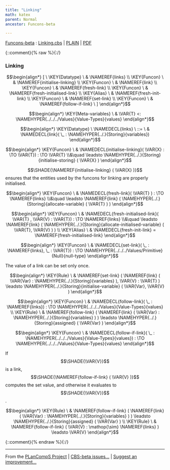 ```yaml
---
title: "Linking"
math: katex
parent: Normal
ancestor: Funcons-beta

---
```

[Funcons-beta] : [Linking.cbs] \| [PLAIN] \| [PDF]

{::comment}{% raw %}{:/}

### Linking
               


$$\begin{align*}
  [ \
  \KEY{Datatype} \ & \NAMEREF{links} \\
  \KEY{Funcon} \ & \NAMEREF{initialise-linking} \\
  \KEY{Funcon} \ & \NAMEREF{link} \\
  \KEY{Funcon} \ & \NAMEREF{fresh-link} \\
  \KEY{Funcon} \ & \NAMEREF{fresh-initialised-link} \\
  \KEY{Alias} \ & \NAMEREF{fresh-init-link} \\
  \KEY{Funcon} \ & \NAMEREF{set-link} \\
  \KEY{Funcon} \ & \NAMEREF{follow-if-link}
  \ ]
\end{align*}$$

$$\begin{align*}
  \KEY{Meta-variables} \
  & \VAR{T} <: \NAMEHYPER{../../../Values}{Value-Types}{values}
\end{align*}$$

$$\begin{align*}
  \KEY{Datatype} \ 
  \NAMEDECL{links} 
  \ ::= \ & \NAMEDECL{link}(
                               \_ : \NAMEHYPER{../.}{Storing}{variables})
\end{align*}$$

$$\begin{align*}
  \KEY{Funcon} \
  & \NAMEDECL{initialise-linking}(
                       \VAR{X} :  \TO \VAR{T}) 
    :  \TO \VAR{T} \\&\quad
    \leadsto \NAMEHYPER{../.}{Storing}{initialise-storing}
               (  \VAR{X} )
\end{align*}$$


  $$\SHADE{\NAMEREF{initialise-linking}
           (  \VAR{X} )}$$ ensures that the entities used by the funcons for
  linking are properly initialised.


$$\begin{align*}
  \KEY{Funcon} \
  & \NAMEDECL{fresh-link}(
                       \VAR{T} ) 
    :  \TO \NAMEREF{links} \\&\quad
    \leadsto \NAMEREF{link}
               (  \NAMEHYPER{../.}{Storing}{allocate-variable}
                       (  \VAR{T} ) )
\end{align*}$$

$$\begin{align*}
  \KEY{Funcon} \
  & \NAMEDECL{fresh-initialised-link}(
                       \VAR{T} , \VAR{V} : \VAR{T}) 
    :  \TO \NAMEREF{links} \\&\quad
    \leadsto \NAMEREF{link}
               (  \NAMEHYPER{../.}{Storing}{allocate-initialised-variable}
                       (  \VAR{T}, 
                              \VAR{V} ) )
\\
  \KEY{Alias} \
  & \NAMEDECL{fresh-init-link} = \NAMEREF{fresh-initialised-link}
\end{align*}$$

$$\begin{align*}
  \KEY{Funcon} \
  & \NAMEDECL{set-link}(
                       \_ : \NAMEREF{links}, \_ : \VAR{T}) 
    :  \TO \NAMEHYPER{../../../Values/Primitive}{Null}{null-type} 
\end{align*}$$


  The value of a link can be set only once.


$$\begin{align*}
  \KEY{Rule} \
    & \NAMEREF{set-link}
        (  \NAMEREF{link}
                (  \VAR{Var} : \NAMEHYPER{../.}{Storing}{variables} ), 
               \VAR{V} : \VAR{T} ) \leadsto 
        \NAMEHYPER{../.}{Storing}{initialise-variable}
          (  \VAR{Var}, 
                 \VAR{V} )
\end{align*}$$

$$\begin{align*}
  \KEY{Funcon} \
  & \NAMEDECL{follow-link}(
                       \_ : \NAMEREF{links}) 
    :  \TO \NAMEHYPER{../../../Values}{Value-Types}{values} 
\\
  \KEY{Rule} \
    & \NAMEREF{follow-link}
        (  \NAMEREF{link}
                (  \VAR{Var} : \NAMEHYPER{../.}{Storing}{variables} ) ) \leadsto 
        \NAMEHYPER{../.}{Storing}{assigned}
          (  \VAR{Var} )
\end{align*}$$

$$\begin{align*}
  \KEY{Funcon} \
  & \NAMEDECL{follow-if-link}(
                       \_ : \NAMEHYPER{../../../Values}{Value-Types}{values}) 
    :  \TO \NAMEHYPER{../../../Values}{Value-Types}{values} 
\end{align*}$$


  If $$\SHADE{\VAR{V}}$$ is a link, $$\SHADE{\NAMEREF{follow-if-link}
           (  \VAR{V} )}$$ computes the set value, and
  otherwise it evaluates to $$\SHADE{\VAR{V}}$$.


$$\begin{align*}
  \KEY{Rule} \
    & \NAMEREF{follow-if-link}
        (  \NAMEREF{link}
                (  \VAR{Var} : \NAMEHYPER{../.}{Storing}{variables} ) ) \leadsto 
        \NAMEHYPER{../.}{Storing}{assigned}
          (  \VAR{Var} )
\\
  \KEY{Rule} \
    & \NAMEREF{follow-if-link}
        (  \VAR{V} : \mathop{\sim} \NAMEREF{links} ) \leadsto 
        \VAR{V}
\end{align*}$$


[Funcons-beta]: /CBS-beta/math/Funcons-beta
  "FUNCONS-BETA"
[Unstable-Funcons-beta]: /CBS-beta/math/Unstable-Funcons-beta
  "UNSTABLE-FUNCONS-BETA"
[Languages-beta]: /CBS-beta/math/Languages-beta
  "LANGUAGES-BETA"
[Unstable-Languages-beta]: /CBS-beta/math/Unstable-Languages-beta
  "UNSTABLE-LANGUAGES-BETA"
[CBS-beta]: /CBS-beta
  "CBS-BETA"
[Linking.cbs]: https://github.com/plancomps/CBS-beta/blob/master/Funcons-beta/Computations/Normal/Linking/Linking.cbs
  "CBS SOURCE FILE ON GITHUB"
[PLAIN]: /CBS-beta/docs/Funcons-beta/Computations/Normal/Linking
  "CBS SOURCE WEB PAGE"
 [PRETTY]: /CBS-beta/math/Funcons-beta/Computations/Normal/Linking
  "CBS-KATEX WEB PAGE"
[PDF]: /CBS-beta/math/Funcons-beta/Computations/Normal/Linking/Linking.pdf
  "CBS-LATEX PDF FILE"
[PLanCompS Project]: https://plancomps.github.io
  "PROGRAMMING LANGUAGE COMPONENTS AND SPECIFICATIONS PROJECT HOME PAGE"
{::comment}{% endraw %}{:/}

____
From the [PLanCompS Project] | [CBS-beta issues...] | [Suggest an improvement...]

[CBS-beta issues...]: https://github.com/plancomps/CBS-beta/issues
  "CBS-BETA ISSUE REPORTS ON GITHUB"
[Suggest an improvement...]: mailto:plancomps@gmail.com?Subject=CBS-beta%20-%20comment&Body=Re%3A%20CBS-beta%20specification%20at%20Computations/Normal/Linking/Linking.cbs%0A%0AComment/Query/Issue/Suggestion%3A%0A%0A%0ASignature%3A%0A
  "GENERATE AN EMAIL TEMPLATE"
